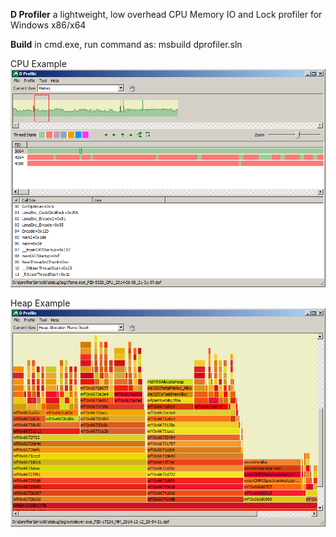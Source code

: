**D Profiler**
a lightweight, low overhead CPU Memory IO and Lock profiler for Windows x86/x64

**Build**
in cmd.exe, run command as: msbuild dprofiler.sln

CPU Example
[![CPU Example](cpusample.png)](cpusample.png)

Heap Example
[![Heap Example](heapsample.png)](heapsample.png)




